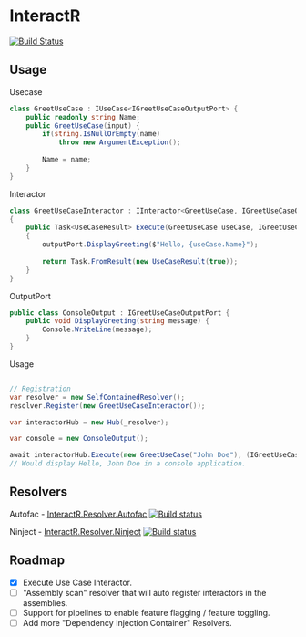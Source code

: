 # InteractR
[![Build Status](https://dev.azure.com/kristofferolsson/Interactor/_apis/build/status/Interactor-CI?branchName=master)](https://dev.azure.com/kristofferolsson/Interactor/_build/latest?definitionId=7&branchName=master)

## Usage
Usecase

```csharp
class GreetUseCase : IUseCase<IGreetUseCaseOutputPort> {
	public readonly string Name;
	public GreetUseCase(input) {
		if(string.IsNullOrEmpty(name)
			throw new ArgumentException();
			
		Name = name;
	}
}
```

Interactor

```csharp
class GreetUseCaseInteractor : IInteractor<GreetUseCase, IGreetUseCaseOutputPort> 
{
	public Task<UseCaseResult> Execute(GreetUseCase useCase, IGreetUseCaseOutputPort outputPort, CancellationToken cancellationToken)
	{
		outputPort.DisplayGreeting($"Hello, {useCase.Name}");
		
		return Task.FromResult(new UseCaseResult(true));
	}
}
```

OutputPort 

```csharp
public class ConsoleOutput : IGreetUseCaseOutputPort {
	public void DisplayGreeting(string message) {
		Console.WriteLine(message);
	}
}
```

Usage

```csharp

// Registration
var resolver = new SelfContainedResolver();
resolver.Register(new GreetUseCaseInteractor());

var interactorHub = new Hub(_resolver);

var console = new ConsoleOutput();

await interactorHub.Execute(new GreetUseCase("John Doe"), (IGreetUseCaseOutputPort) ConsoleOutput);
// Would display Hello, John Doe in a console application.
```

## Resolvers
Autofac - [InteractR.Resolver.Autofac](https://github.com/madebykrol/InteractR.Resolver.Autofac) [![Build status](https://dev.azure.com/kristofferolsson/Interactor/_apis/build/status/InteractR.Resolver.AutoFac)](https://dev.azure.com/kristofferolsson/Interactor/_build/latest?definitionId=11)

Ninject - [InteractR.Resolver.Ninject](https://github.com/madebykrol/InteractR.Resolver.Ninject) [![Build status](https://dev.azure.com/kristofferolsson/Interactor/_apis/build/status/InteractR.Resolver.Ninject)](https://dev.azure.com/kristofferolsson/Interactor/_build/latest?definitionId=10)

## Roadmap
- [x] Execute Use Case Interactor.
- [ ] "Assembly scan" resolver that will auto register interactors in the assemblies.
- [ ] Support for pipelines to enable feature flagging / feature toggling.
- [ ] Add more "Dependency Injection Container" Resolvers.
